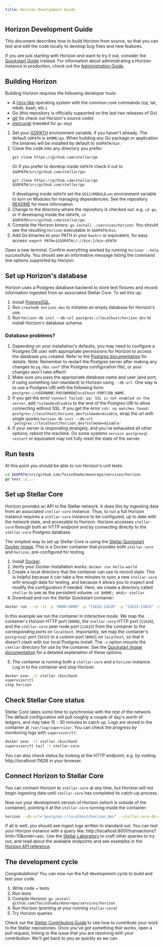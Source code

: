 ```yaml
---
title: Horizon Development Guide
---
```

## Horizon Development Guide

This document describes how to build Horizon from source, so that you can test and edit the code locally to develop bug fixes and new features.

If you are just starting with Horizon and want to try it out, consider the [Quickstart Guide](quickstart.md) instead. For information about administrating a Horizon instance in production, check out the [Administration Guide](admin.md).

## Building Horizon
Building Horizon requires the following developer tools:

- A [Unix-like](https://en.wikipedia.org/wiki/Unix-like) operating system with the common core commands (cp, tar, mkdir, bash, etc.)
- Go (this repository is officially supported on the last two releases of Go)
- [git](https://git-scm.com/) (to check out Horizon's source code)
- [mercurial](https://www.mercurial-scm.org/) (needed for `go-dep`)

1. Set your [GOPATH](https://github.com/golang/go/wiki/GOPATH) environment variable, if you haven't already. The default `GOPATH` is `$HOME/go`. When building any Go package or application the binaries will be installed by default to `$GOPATH/bin`.
2. Clone the code into any directory you prefer:
   ```
   git clone https://github.com/stellar/go
   ```
   Or if you prefer to develop inside `GOPATH` check it out to `$GOPATH/src/github.com/stellar/go`:
   ```
   git clone https://github.com/stellar/go $GOPATH/src/github.com/stellar/go
   ```
   If developing inside `GOPATH` set the `GO111MODULE=on` environment variable to turn on Modules for managing dependencies. See the repository [README](../../../../README.md#dependencies) for more information.
3. Change to the directory where the repository is checked out. e.g. `cd go`, or if developing inside the `GOPATH`, `cd $GOPATH/src/github.com/stellar/go`.
4. Compile the Horizon binary: `go install ./services/horizon`. You should see the resulting `horizon` executable in `$GOPATH/bin`.
5. Add Go binaries to your PATH in your `bashrc` or equivalent, for easy access: `export PATH=${GOPATH//://bin:}/bin:$PATH`

Open a new terminal. Confirm everything worked by running `horizon --help` successfully. You should see an informative message listing the command line options supported by Horizon.

## Set up Horizon's database
Horizon uses a Postgres database backend to store test fixtures and record information ingested from an associated Stellar Core. To set this up:
1. Install [PostgreSQL](https://www.postgresql.org/).
2. Run `createdb horizon_dev` to initialise an empty database for Horizon's use.
3. Run `horizon db init --db-url postgres://localhost/horizon_dev` to install Horizon's database schema.

### Database problems?
1. Depending on your installation's defaults, you may need to configure a Postgres DB user with appropriate permissions for Horizon to access the database you created. Refer to the [Postgres documentation](https://www.postgresql.org/docs/current/sql-createuser.html) for details. Note: Remember to restart the Postgres server after making any changes to `pg_hba.conf` (the Postgres configuration file), or your changes won't take effect!
2. Make sure you pass the appropriate database name and user (and port, if using something non-standard) to Horizon using `--db-url`. One way is to use a Postgres URI with the following form: `postgres://USERNAME:PASSWORD@localhost:PORT/DB_NAME`.
3. If you get the error `connect failed: pq: SSL is not enabled on the server`, add `?sslmode=disable` to the end of the Postgres URI to allow connecting without SSL. 
If you get the error `zsh: no matches found: postgres://localhost/horizon_dev?sslmode=disable`, wrap the url with single quotes `horizon db init --db-url 'postgres://localhost/horizon_dev?sslmode=disable'`
4. If your server is responding strangely, and you've exhausted all other options, reboot the machine. On some systems `service postgresql restart` or equivalent may not fully reset the state of the server.

## Run tests
At this point you should be able to run Horizon's unit tests:
```bash
cd $GOPATH/src/github.com/TosinShada/monorepo/services/horizon
go test ./...
```

## Set up Stellar Core
Horizon provides an API to the Stellar network. It does this by ingesting data from an associated `stellar-core` instance. Thus, to run a full Horizon instance requires a `stellar-core` instance to be configured, up to date with the network state, and accessible to Horizon. Horizon accesses `stellar-core` through both an HTTP endpoint and by connecting directly to the `stellar-core` Postgres database.

The simplest way to set up Stellar Core is using the [Stellar Quickstart Docker Image](https://github.com/stellar/docker-stellar-core-horizon). This is a Docker container that provides both `stellar-core` and `horizon`, pre-configured for testing.

1. Install [Docker](https://www.docker.com/get-started).
2. Verify your Docker installation works: `docker run hello-world`
3. Create a local directory that the container can use to record state. This is helpful because it can take a few minutes to sync a new `stellar-core` with enough data for testing, and because it allows you to inspect and modify the configuration if needed. Here, we create a directory called `stellar` to use as the persistent volume: `cd $HOME; mkdir stellar`
4. Download and run the Stellar Quickstart container:

```bash
docker run --rm -it -p "8000:8000" -p "11626:11626" -p "11625:11625" -p"8002:5432" -v $HOME/stellar:/opt/stellar --name stellar stellar/quickstart --testnet
```

In this example we run the container in interactive mode. We map the container's Horizon HTTP port (`8000`), the `stellar-core` HTTP port (`11626`), and the `stellar-core` peer node port (`11625`) from the container to the corresponding ports on `localhost`. Importantly, we map the container's `postgresql` port (`5432`) to a custom port (`8002`) on `localhost`, so that it doesn't clash with our local Postgres install.
The `-v` option mounts the `stellar` directory for use by the container. See the [Quickstart Image documentation](https://github.com/stellar/docker-stellar-core-horizon) for a detailed explanation of these options.

5. The container is running both a `stellar-core` and a `horizon` instance. Log in to the container and stop Horizon:
```bash
docker exec -it stellar /bin/bash
supervisorctl
stop horizon
```

## Check Stellar Core status
Stellar Core takes some time to synchronise with the rest of the network. The default configuration will pull roughly a couple of day's worth of ledgers, and may take 15 - 30 minutes to catch up. Logs are stored in the container at `/var/log/supervisor`. You can check the progress by monitoring logs with `supervisorctl`:
```bash
docker exec -it stellar /bin/bash
supervisorctl tail -f stellar-core
```

You can also check status by looking at the HTTP endpoint, e.g. by visiting http://localhost:11626 in your browser.

## Connect Horizon to Stellar Core
You can connect Horizon to `stellar-core` at any time, but Horizon will not begin ingesting data until `stellar-core` has completed its catch-up process.

Now run your development version of Horizon (which is outside of the container), pointing it at the `stellar-core` running inside the container:

```bash
horizon --db-url="postgres://localhost/horizon_dev" --stellar-core-db-url="postgres://stellar:postgres@localhost:8002/core" --stellar-core-url="http://localhost:11626" --port 8001 --network-passphrase "Test SDF Network ; September 2015" --ingest
```

If all is well, you should see ingest logs written to standard out. You can test your Horizon instance with a query like: http://localhost:8001/transactions?limit=10&order=asc. Use the [Stellar Laboratory](https://www.stellar.org/laboratory/) to craft other queries to try out,
and read about the available endpoints and see examples in the [Horizon API reference](https://www.stellar.org/developers/horizon/reference/).

## The development cycle
Congratulations! You can now run the full development cycle to build and test your code.
1. Write code + tests
2. Run tests
3. Compile Horizon: `go install github.com/TosinShada/monorepo/services/horizon`
4. Run Horizon (pointing at your running `stellar-core`)
5. Try Horizon queries

Check out the [Stellar Contributing Guide](https://github.com/stellar/docs/blob/master/CONTRIBUTING.md) to see how to contribute your work to the Stellar repositories. Once you've got something that works, open a pull request, linking to the issue that you are resolving with your contribution. We'll get back to you as quickly as we can.
